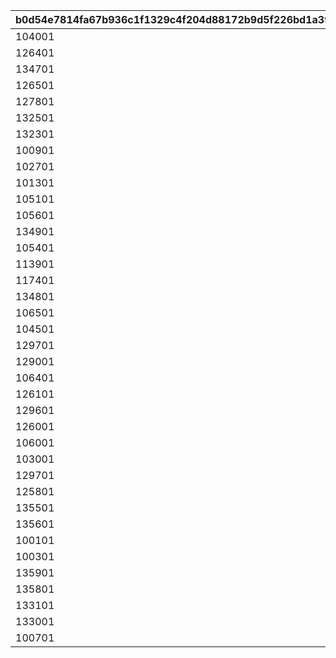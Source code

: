 |b0d54e7814fa67b936c1f1329c4f204d88172b9d5f226bd1a39d51f52c0214d0|f5a689359f086036c7cafc79826dd3afdd5fc4b3c0743f711f4819a399ab77da|e2e1947fe701bb56c7c717c3e2a89affb296eb5f4ffdcac53bb91d9ad06e144e|b4cb3898454fd45c6f10fd5b38f0d2b8e3d9e163c9ae478ff96a01fdcea9ec4c|
| --- | --- | --- | --- |
|104001|10203|2025/03/31 12:00:00|1020301|
|126401|10203|2025/03/31 12:00:00|1020302|
|134701|10203|2025/04/15 15:00:00|1020303|
|126501|10203|2025/03/31 12:00:00|1020304|
|127801|10203|2025/03/31 12:00:00|1020305|
|132501|10204|2025/05/15 15:00:00|1020401|
|132301|10204|2025/05/03 19:00:00|1020402|
|100901|10204|2025/04/30 12:00:00|1020403|
|102701|10204|2025/04/30 12:00:00|1020404|
|101301|10204|2025/04/30 12:00:00|1020405|
|105101|10204|2025/04/30 12:00:00|1020406|
|105601|10204|2025/04/30 12:00:00|1020407|
|134901|10205|2025/06/10 12:00:00|1020501|
|105401|10205|2025/05/31 12:00:00|1020502|
|113901|10205|2025/05/31 12:00:00|1020503|
|117401|10205|2025/05/31 12:00:00|1020504|
|134801|10205|2025/05/31 12:00:00|1020505|
|106501|10205|2025/05/31 12:00:00|1020506|
|104501|10205|2025/05/31 12:00:00|1020507|
|129701|10205|2025/05/31 12:00:00|1020508|
|129001|10206|2025/06/30 12:00:00|1020601|
|106401|10206|2025/06/30 12:00:00|1020602|
|126101|10206|2025/06/30 12:00:00|1020603|
|129601|10207|2025/07/31 12:00:00|1020701|
|126001|10207|2025/07/31 12:00:00|1020702|
|106001|10207|2025/07/31 12:00:00|1020703|
|103001|10207|2025/07/31 12:00:00|1020704|
|129701|10207|2025/07/31 12:00:00|1020705|
|125801|10207|2025/07/31 12:00:00|1020706|
|135501|10208|2025/08/31 12:00:00|1020801|
|135601|10208|2025/09/08 12:00:00|1020802|
|100101|10208|2025/08/31 12:00:00|1020803|
|100301|10208|2025/08/31 12:00:00|1020804|
|135901|10209|2025/10/10 12:00:00|1020901|
|135801|10209|2025/09/30 12:00:00|1020902|
|133101|10209|2025/09/30 12:00:00|1020903|
|133001|10209|2025/09/30 12:00:00|1020904|
|100701|10209|2025/09/30 12:00:00|1020905|